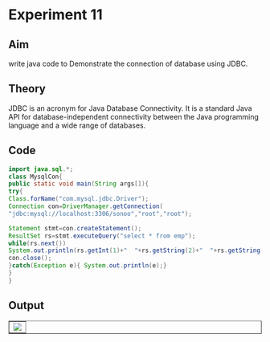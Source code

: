 # Experiment 11

## Aim

write java code to Demonstrate the connection of database using JDBC.

## Theory

JDBC is an acronym for Java Database Connectivity. It is a standard Java API for database-independent connectivity between the Java programming language and a wide range of databases.

## Code

```java
import java.sql.*;
class MysqlCon{
public static void main(String args[]){
try{
Class.forName("com.mysql.jdbc.Driver");
Connection con=DriverManager.getConnection(
"jdbc:mysql://localhost:3306/sonoo","root","root");

Statement stmt=con.createStatement();
ResultSet rs=stmt.executeQuery("select * from emp");
while(rs.next())
System.out.println(rs.getInt(1)+"  "+rs.getString(2)+"  "+rs.getString(3));
con.close();
}catch(Exception e){ System.out.println(e);}
}
}
```

## Output

<table border=1><tr><td>
<img src="https://i.imgur.com/7kLcHRL.png"/>
</td></tr></table>

